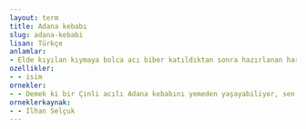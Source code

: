 ```yaml
---
layout: term
title: Adana kebabı
slug: adana-kebabi
lisan: Türkçe
anlamlar:
- Elde kıyılan kıymaya bolca acı biber katıldıktan sonra hazırlanan harcın şişlere geçirilerek kömür ateşinde pişirilmesiyle yapılan bir yemek türü
ozellikler:
- - isim
ornekler:
- - Demek ki bir Çinli acılı Adana kebabını yemeden yaşayabiliyor, sen de kendini Çinli say...
orneklerkaynak:
- - İlhan Selçuk
---
```

